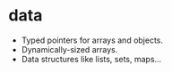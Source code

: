 # data

- Typed pointers for arrays and objects.
- Dynamically-sized arrays.
- Data structures like lists, sets, maps...
